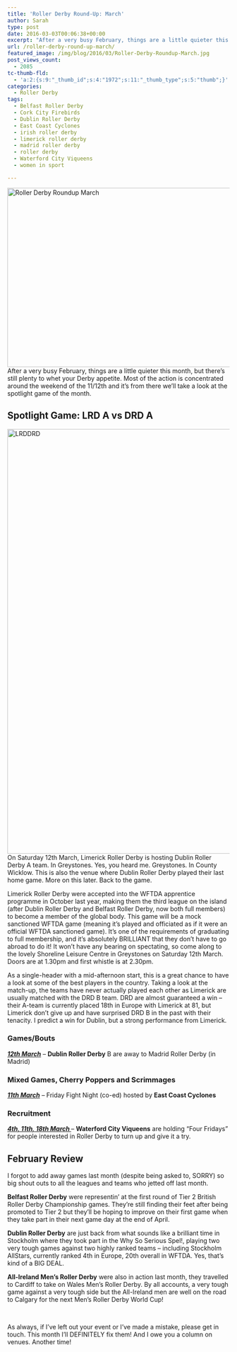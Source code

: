 ```yaml
---
title: 'Roller Derby Round-Up: March'
author: Sarah
type: post
date: 2016-03-03T00:06:38+00:00
excerpt: "After a very busy February, things are a little quieter this month, but there's still plenty to whet your Derby appetite. Most of the action is concentrated around the weekend of the 11/12th and it's from there we'll take a look at the spotlight game of the month."
url: /roller-derby-round-up-march/
featured_image: /img/blog/2016/03/Roller-Derby-Roundup-March.jpg
post_views_count:
  - 2085
tc-thumb-fld:
  - 'a:2:{s:9:"_thumb_id";s:4:"1972";s:11:"_thumb_type";s:5:"thumb";}'
categories:
  - Roller Derby
tags:
  - Belfast Roller Derby
  - Cork City Firebirds
  - Dublin Roller Derby
  - East Coast Cyclones
  - irish roller derby
  - limerick roller derby
  - madrid roller derby
  - roller derby
  - Waterford City Viqueens
  - women in sport

---
```

<img class="size-large wp-image-1972 aligncenter" src="/img/blog/2016/03/Roller-Derby-Roundup-March-1024x405.jpg" alt="Roller Derby Roundup March" width="1024" height="405" srcset="/img/blog/2016/03/Roller-Derby-Roundup-March-1024x405.jpg 1024w, /img/blog/2016/03/Roller-Derby-Roundup-March-300x119.jpg 300w, /img/blog/2016/03/Roller-Derby-Roundup-March-768x304.jpg 768w" sizes="(max-width: 1024px) 100vw, 1024px" />After a very busy February, things are a little quieter this month, but there&#8217;s still plenty to whet your Derby appetite. Most of the action is concentrated around the weekend of the 11/12th and it&#8217;s from there we&#8217;ll take a look at the spotlight game of the month.

## Spotlight Game: LRD A vs DRD A

<a href="https://www.facebook.com/events/157983544584909/" rel="attachment wp-att-1966"><img class="alignright wp-image-1966 size-full" src="/img/blog/2016/03/LRDDRD.jpg" alt="LRDDRD" width="751" height="960" srcset="/img/blog/2016/03/LRDDRD.jpg 751w, /img/blog/2016/03/LRDDRD-235x300.jpg 235w" sizes="(max-width: 751px) 100vw, 751px" /></a>On Saturday 12th March, Limerick Roller Derby is hosting Dublin Roller Derby A team. In Greystones. Yes, you heard me. Greystones. In County Wicklow. This is also the venue where Dublin Roller Derby played their last home game. More on this later. Back to the game.

Limerick Roller Derby were accepted into the WFTDA apprentice programme in October last year, making them the third league on the island (after Dublin Roller Derby and Belfast Roller Derby, now both full members) to become a member of the global body. This game will be a mock sanctioned WFTDA game (meaning it&#8217;s played and officiated as if it were an official WFTDA sanctioned game). It&#8217;s one of the requirements of graduating to full membership, and it&#8217;s absolutely BRILLIANT that they don&#8217;t have to go abroad to do it! It won&#8217;t have any bearing on spectating, so come along to the lovely Shoreline Leisure Centre in Greystones on Saturday 12th March. Doors are at 1.30pm and first whistle is at 2.30pm.

As a single-header with a mid-afternoon start, this is a great chance to have a look at some of the best players in the country. Taking a look at the match-up, the teams have never actually played each other as Limerick are usually matched with the DRD B team. DRD are almost guaranteed a win &#8211; their A-team is currently placed 18th in Europe with Limerick at 81, but Limerick don&#8217;t give up and have surprised DRD B in the past with their tenacity. I predict a win for Dublin, but a strong performance from Limerick.

### Games/Bouts

_**<a href="http://www.rollerderbymadrid.com/en/roller-derby-madrid-a-vs-dublin-roller-derby-b/" target="_blank">12th March</a>**_ &#8211; **Dublin Roller Derby** B are away to Madrid Roller Derby (in Madrid)

### Mixed Games, Cherry Poppers and Scrimmages

_**<a href="https://www.facebook.com/events/1512350089068454/" target="_blank">11th March</a>**_ &#8211; Friday Fight Night (co-ed) hosted by **East Coast Cyclones**

### Recruitment

_**<a href="https://www.facebook.com/events/819344471503907/" target="_blank">4th, 11th, 18th March </a>**_&#8211; **Waterford City Viqueens** are holding &#8220;Four Fridays&#8221; for people interested in Roller Derby to turn up and give it a try.

## February Review

I forgot to add away games last month (despite being asked to, SORRY) so big shout outs to all the leagues and teams who jetted off last month.

**Belfast Roller Derby** were representin&#8217; at the first round of Tier 2 British Roller Derby Championship games. They&#8217;re still finding their feet after being promoted to Tier 2 but they&#8217;ll be hoping to improve on their first game when they take part in their next game day at the end of April.

**Dublin Roller Derby** are just back from what sounds like a brilliant time in Stockholm where they took part in the Why So Serious Spel!, playing two very tough games against two highly ranked teams &#8211; including Stockholm AllStars, currently ranked 4th in Europe, 20th overall in WFTDA. Yes, that&#8217;s kind of a BIG DEAL.

**All-Ireland Men&#8217;s Roller Derby** were also in action last month, they travelled to Cardiff to take on Wales Men&#8217;s Roller Derby. By all accounts, a very tough game against a very tough side but the All-Ireland men are well on the road to Calgary for the next Men&#8217;s Roller Derby World Cup!

&nbsp;

As always, if I&#8217;ve left out your event or I&#8217;ve made a mistake, please get in touch. This month I&#8217;ll DEFINITELY fix them! And I owe you a column on venues. Another time!